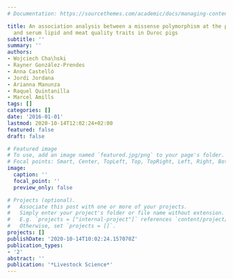 ```yaml
---
# Documentation: https://sourcethemes.com/academic/docs/managing-content/

title: An association analysis between a missense polymorphism at the pig PCSK9 gene
  and serum lipid and meat quality traits in Duroc pigs
subtitle: ''
summary: ''
authors:
- Wojciech Cha\ŉski
- Rayner González-Prendes
- Anna Castelló
- Jordi Jordana
- Arianna Manunza
- Raquel Quintanilla
- Marcel Amills
tags: []
categories: []
date: '2016-01-01'
lastmod: 2020-10-14T12:02:24+02:00
featured: false
draft: false

# Featured image
# To use, add an image named `featured.jpg/png` to your page's folder.
# Focal points: Smart, Center, TopLeft, Top, TopRight, Left, Right, BottomLeft, Bottom, BottomRight.
image:
  caption: ''
  focal_point: ''
  preview_only: false

# Projects (optional).
#   Associate this post with one or more of your projects.
#   Simply enter your project's folder or file name without extension.
#   E.g. `projects = ["internal-project"]` references `content/project/deep-learning/index.md`.
#   Otherwise, set `projects = []`.
projects: []
publishDate: '2020-10-14T10:02:24.157070Z'
publication_types:
- '2'
abstract: ''
publication: '*Livestock Science*'
---
```

